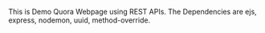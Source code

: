 This is Demo Quora Webpage using REST APIs.
The Dependencies are ejs, express, nodemon, uuid, method-override.
